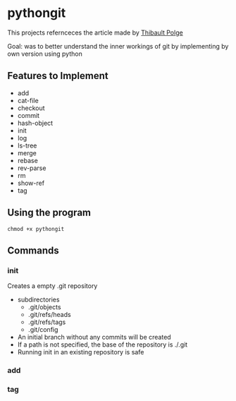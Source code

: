 # pythongit

This projects refernceces the article made by [Thibault Polge](https://wyag.thb.lt/#org947aee7)

Goal: was to better understand the inner workings of git by implementing by own version using python

## Features to Implement

- add
- cat-file
- checkout
- commit
- hash-object
- init
- log
- ls-tree
- merge
- rebase
- rev-parse
- rm
- show-ref
- tag

## Using the program

```
chmod +x pythongit
```

## Commands

### init

Creates a empty .git repository

- subdirectories
  - .git/objects
  - .git/refs/heads
  - .git/refs/tags
  - .git/config
- An initial branch without any commits will be created
- If a path is not specified, the base of the repository is ./.git
- Running init in an existing repository is safe

### add

### tag

